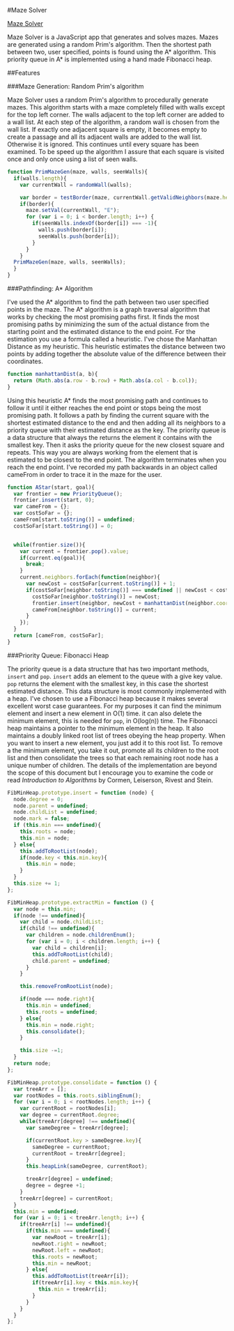 #Maze Solver

[Maze Solver][live]

[live]: https://a-paulson.github.io/

Maze Solver is a JavaScript app that generates and solves mazes. Mazes are generated using a random Prim's algorithm. Then the shortest path between two, user specified, points is found using the A* algorithm. This priority queue in A* is implemented using a hand made Fibonacci heap.

##Features

###Maze Generation: Random Prim's algorithm

Maze Solver uses a random Prim's algorithm to procedurally generate mazes. This algorithm starts with a maze completely filled with walls except for the top left corner. The walls adjacent to the top left corner are added to a wall list. At each step of the algorithm, a random wall is chosen from the wall list. If exactly one adjacent square is empty, it becomes empty to create a passage and all its adjacent walls are added to the wall list. Otherwise it is ignored. This continues until every square has been examined. To be speed up the algorithm I assure that each square is visited once and only once using a list of seen walls.

```javascript
function PrimMazeGen(maze, walls, seenWalls){
  if(walls.length){
    var currentWall = randomWall(walls);

    var border = testBorder(maze, currentWall.getValidNeighbors(maze.height, maze.width));
    if(border){
      maze.setVal(currentWall, "E");
      for (var i = 0; i < border.length; i++) {
        if(seenWalls.indexOf(border[i]) === -1){
          walls.push(border[i]);
          seenWalls.push(border[i]);
        }
      }
    }
  PrimMazeGen(maze, walls, seenWalls);
  }
}
```

###Pathfinding: A* Algorithm

I've used the A* algorithm to find the path between two user specified points in the maze. The A* algorithm is a graph traversal algorithm that works by checking the most promising paths first. It finds the most promising paths by minimizing the sum of the actual distance from the starting point and the estimated distance to the end point. For the estimation you use a formula called a heuristic. I've chose the Manhattan Distance as my heuristic. This heuristic estimates the distance between two points by adding together the absolute value of the difference between their coordinates.

```javascript
function manhattanDist(a, b){
  return (Math.abs(a.row - b.row) + Math.abs(a.col - b.col));
}
```

Using this heuristic A* finds the most promising path and continues to follow it until it either reaches the end point or stops being the most promising path. It follows a path by finding the current square with the shortest estimated distance to the end and then adding all its neighbors to a priority queue with their estimated distance as the key. The priority queue is a data structure that always the returns the element it contains with the smallest key. Then it asks the priority queue for the new closest square and repeats. This way you are always working from the element that is estimated to be closest to the end point. The algorithm terminates when you reach the end point. I've recorded my path backwards in an object called cameFrom in order to trace it in the maze for the user.

```javascript
function AStar(start, goal){
  var frontier = new PriorityQueue();
  frontier.insert(start, 0);
  var cameFrom = {};
  var costSoFar = {};
  cameFrom[start.toString()] = undefined;
  costSoFar[start.toString()] = 0;


  while(frontier.size()){
    var current = frontier.pop().value;
    if(current.eq(goal)){
      break;
    }
    current.neighbors.forEach(function(neighbor){
      var newCost = costSoFar[current.toString()] + 1;
      if(costSoFar[neighbor.toString()] === undefined || newCost < costSoFar[neighbor.toString()]){
        costSoFar[neighbor.toString()] = newCost;
        frontier.insert(neighbor, newCost + manhattanDist(neighbor.coor, goal.coor));
        cameFrom[neighbor.toString()] = current;
      }
    });
  }
  return [cameFrom, costSoFar];
}
```

###Priority Queue: Fibonacci Heap

The priority queue is a data structure that has two important methods, `insert` and `pop`. `insert` adds an element to the queue with a give key value. `pop` returns the element with the smallest key, in this case the shortest estimated distance. This data structure is most commonly implemented with a heap. I've chosen to use a Fibonacci heap because it makes several excellent worst case guarantees. For my purposes it can find the minimum element and insert a new element in O(1) time. it can also delete the minimum element, this is needed for `pop`, in O(log(n)) time. The Fibonacci heap maintains a pointer to the minimum element in the heap. It also maintains a doubly linked root list of trees obeying the heap property. When you want to insert a new element, you just add it to this root list. To remove a the minimum element, you take it out, promote all its children to the root list and then consolidate the trees so that each remaining root node has a unique number of children. The details of the implementation are beyond the scope of this document but I encourage you to examine the code or read *Introduction to Algorithms* by Cormen, Leiserson, Rivest and Stein.

```javascript
FibMinHeap.prototype.insert = function (node) {
  node.degree = 0;
  node.parent = undefined;
  node.childList = undefined;
  node.mark = false;
  if (this.min === undefined){
    this.roots = node;
    this.min = node;
  } else{
    this.addToRootList(node);
    if(node.key < this.min.key){
      this.min = node;
    }
  }
  this.size += 1;
};

FibMinHeap.prototype.extractMin = function () {
  var node = this.min;
  if(node !== undefined){
    var child = node.childList;
    if(child !== undefined){
      var children = node.childrenEnum();
      for (var i = 0; i < children.length; i++) {
        var child = children[i];
        this.addToRootList(child);
        child.parent = undefined;
      }
    }

    this.removeFromRootList(node);

    if(node === node.right){
      this.min = undefined;
      this.roots = undefined;
    } else{
      this.min = node.right;
      this.consolidate();
    }

    this.size -=1;
  }
  return node;
};

FibMinHeap.prototype.consolidate = function () {
  var treeArr = [];
  var rootNodes = this.roots.siblingEnum();
  for (var i = 0; i < rootNodes.length; i++) {
    var currentRoot = rootNodes[i];
    var degree = currentRoot.degree;
    while(treeArr[degree] !== undefined){
      var sameDegree = treeArr[degree];

      if(currentRoot.key > sameDegree.key){
        sameDegree = currentRoot;
        currentRoot = treeArr[degree];
      }
      this.heapLink(sameDegree, currentRoot);

      treeArr[degree] = undefined;
      degree = degree +1;
    }
    treeArr[degree] = currentRoot;
  }
  this.min = undefined;
  for (var i = 0; i < treeArr.length; i++) {
    if(treeArr[i] !== undefined){
      if(this.min === undefined){
        var newRoot = treeArr[i];
        newRoot.right = newRoot;
        newRoot.left = newRoot;
        this.roots = newRoot;
        this.min = newRoot;
      } else{
        this.addToRootList(treeArr[i]);
        if(treeArr[i].key < this.min.key){
          this.min = treeArr[i];
        }
      }
    }
  }
};
```
